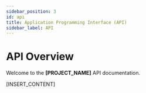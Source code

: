 ```yaml
---
sidebar_position: 3
id: api
title: Application Programming Interface (API)
sidebar_label: API
---
```


# API Overview

Welcome to the **[PROJECT_NAME]** API documentation.

[INSERT_CONTENT]